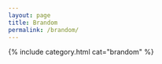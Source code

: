 ```yaml
---
layout: page
title: Brandom
permalink: /brandom/
---
```


{% include category.html cat="brandom"  %}
